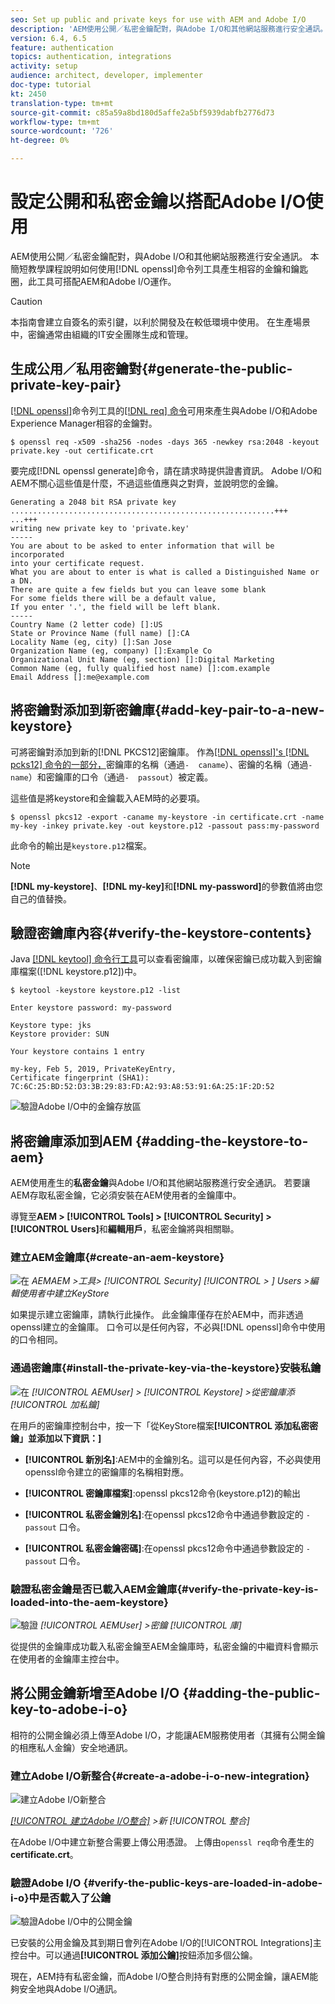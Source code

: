 ```yaml
---
seo: Set up public and private keys for use with AEM and Adobe I/O
description: 'AEM使用公開／私密金鑰配對，與Adobe I/O和其他網站服務進行安全通訊。 本簡短教學課程說明如何使用可搭配AEM和Adobe I/O運作的openssl命令列工具來產生相容的金鑰和鑰匙圈。 '
version: 6.4, 6.5
feature: authentication
topics: authentication, integrations
activity: setup
audience: architect, developer, implementer
doc-type: tutorial
kt: 2450
translation-type: tm+mt
source-git-commit: c85a59a8bd180d5affe2a5bf5939dabfb2776d73
workflow-type: tm+mt
source-wordcount: '726'
ht-degree: 0%

---
```



# 設定公開和私密金鑰以搭配Adobe I/O使用

AEM使用公開／私密金鑰配對，與Adobe I/O和其他網站服務進行安全通訊。 本簡短教學課程說明如何使用[!DNL openssl]命令列工具產生相容的金鑰和鑰匙圈，此工具可搭配AEM和Adobe I/O運作。

>[!CAUTION]
>
>本指南會建立自簽名的索引鍵，以利於開發及在較低環境中使用。 在生產場景中，密鑰通常由組織的IT安全團隊生成和管理。

## 生成公用／私用密鑰對{#generate-the-public-private-key-pair}

[[!DNL openssl]](https://www.openssl.org/docs/man1.0.2/man1/openssl.html)命令列工具的[[!DNL req] 命令](https://www.openssl.org/docs/man1.0.2/man1/req.html)可用來產生與Adobe I/O和Adobe Experience Manager相容的金鑰對。

```shell
$ openssl req -x509 -sha256 -nodes -days 365 -newkey rsa:2048 -keyout private.key -out certificate.crt
```

要完成[!DNL openssl generate]命令，請在請求時提供證書資訊。 Adobe I/O和AEM不關心這些值是什麼，不過這些值應與之對齊，並說明您的金鑰。

```
Generating a 2048 bit RSA private key
...........................................................+++
...+++
writing new private key to 'private.key'
-----
You are about to be asked to enter information that will be incorporated
into your certificate request.
What you are about to enter is what is called a Distinguished Name or a DN.
There are quite a few fields but you can leave some blank
For some fields there will be a default value,
If you enter '.', the field will be left blank.
-----
Country Name (2 letter code) []:US
State or Province Name (full name) []:CA
Locality Name (eg, city) []:San Jose
Organization Name (eg, company) []:Example Co
Organizational Unit Name (eg, section) []:Digital Marketing
Common Name (eg, fully qualified host name) []:com.example
Email Address []:me@example.com
```

## 將密鑰對添加到新密鑰庫{#add-key-pair-to-a-new-keystore}

可將密鑰對添加到新的[!DNL PKCS12]密鑰庫。 作為[[!DNL openssl]'s [!DNL pcks12] 命令的一部分，](https://www.openssl.org/docs/man1.0.2/man1/pkcs12.html)密鑰庫的名稱（通過`-  caname`）、密鑰的名稱（通過`-name`）和密鑰庫的口令（通過`-  passout`）被定義。

這些值是將keystore和金鑰載入AEM時的必要項。

```shell
$ openssl pkcs12 -export -caname my-keystore -in certificate.crt -name my-key -inkey private.key -out keystore.p12 -passout pass:my-password
```

此命令的輸出是`keystore.p12`檔案。

>[!NOTE]
>
>**[!DNL my-keystore]**、**[!DNL my-key]**&#x200B;和&#x200B;**[!DNL my-password]**&#x200B;的參數值將由您自己的值替換。

## 驗證密鑰庫內容{#verify-the-keystore-contents}

Java [[!DNL keytool] 命令行工具](https://docs.oracle.com/middleware/1213/wls/SECMG/keytool-summary-appx.htm#SECMG818)可以查看密鑰庫，以確保密鑰已成功載入到密鑰庫檔案([!DNL keystore.p12])中。

```shell
$ keytool -keystore keystore.p12 -list

Enter keystore password: my-password

Keystore type: jks
Keystore provider: SUN

Your keystore contains 1 entry

my-key, Feb 5, 2019, PrivateKeyEntry,
Certificate fingerprint (SHA1): 7C:6C:25:BD:52:D3:3B:29:83:FD:A2:93:A8:53:91:6A:25:1F:2D:52
```

![驗證Adobe I/O中的金鑰存放區](assets/set-up-public-private-keys-for-use-with-aem-and-adobe-io/adobe-io--public-keys.png)

## 將密鑰庫添加到AEM {#adding-the-keystore-to-aem}

AEM使用產生的&#x200B;**私密金鑰**&#x200B;與Adobe I/O和其他網站服務進行安全通訊。 若要讓AEM存取私密金鑰，它必須安裝在AEM使用者的金鑰庫中。

導覽至&#x200B;**AEM > [!UICONTROL Tools] > [!UICONTROL Security] > [!UICONTROL Users]**&#x200B;和&#x200B;**編輯用戶**，私密金鑰將與相關聯。

### 建立AEM金鑰庫{#create-an-aem-keystore}

![在](assets/set-up-public-private-keys-for-use-with-aem-and-adobe-io/aem--create-keystore.png)
*AEMAEM >工具>  [!UICONTROL Security]  [!UICONTROL > ] Users  >編輯使用者中建立KeyStore*

如果提示建立密鑰庫，請執行此操作。 此金鑰庫僅存在於AEM中，而非透過openssl建立的金鑰庫。 口令可以是任何內容，不必與[!DNL openssl]命令中使用的口令相同。

### 通過密鑰庫{#install-the-private-key-via-the-keystore}安裝私鑰

![在](assets/set-up-public-private-keys-for-use-with-aem-and-adobe-io/aem--add-private-key.png)
*[!UICONTROL AEMUser] >  [!UICONTROL Keystore] >從密鑰庫添 [!UICONTROL 加私鑰]*

在用戶的密鑰庫控制台中，按一下「從KeyStore檔案&#x200B;**[!UICONTROL 添加私密密鑰」並添加以下資訊：]**

* **[!UICONTROL 新別名]**:AEM中的金鑰別名。這可以是任何內容，不必與使用openssl命令建立的密鑰庫的名稱相對應。
* **[!UICONTROL 密鑰庫檔案]**:openssl pkcs12命令(keystore.p12)的輸出
* **[!UICONTROL 私密金鑰別名]**:在openssl pkcs12命令中通過參數設定的 `-  passout` 口令。

* **[!UICONTROL 私密金鑰密碼]**:在openssl pkcs12命令中通過參數設定的 `-  passout` 口令。

### 驗證私密金鑰是否已載入AEM金鑰庫{#verify-the-private-key-is-loaded-into-the-aem-keystore}

![驗證](assets/set-up-public-private-keys-for-use-with-aem-and-adobe-io/aem--keystore.png)
*[!UICONTROL AEMUser] >密鑰 [!UICONTROL 庫]*

從提供的金鑰庫成功載入私密金鑰至AEM金鑰庫時，私密金鑰的中繼資料會顯示在使用者的金鑰庫主控台中。

## 將公開金鑰新增至Adobe I/O {#adding-the-public-key-to-adobe-i-o}

相符的公開金鑰必須上傳至Adobe I/O，才能讓AEM服務使用者（其擁有公開金鑰的相應私人金鑰）安全地通訊。

### 建立Adobe I/O新整合{#create-a-adobe-i-o-new-integration}

![建立Adobe I/O新整合](assets/set-up-public-private-keys-for-use-with-aem-and-adobe-io/adobe-io--create-new-integration.png)

*[[!UICONTROL 建立Adobe I/O整合]](https://console.adobe.io/) >新 [!UICONTROL 整合]*

在Adobe I/O中建立新整合需要上傳公用憑證。 上傳由`openssl req`命令產生的&#x200B;**certificate.crt**。

### 驗證Adobe I/O {#verify-the-public-keys-are-loaded-in-adobe-i-o}中是否載入了公鑰

![驗證Adobe I/O中的公開金鑰](assets/set-up-public-private-keys-for-use-with-aem-and-adobe-io/adobe-io--public-keys.png)

已安裝的公用金鑰及其到期日會列在Adobe I/O的[!UICONTROL Integrations]主控台中。可以通過&#x200B;**[!UICONTROL 添加公鑰]**&#x200B;按鈕添加多個公鑰。

現在，AEM持有私密金鑰，而Adobe I/O整合則持有對應的公開金鑰，讓AEM能夠安全地與Adobe I/O通訊。
